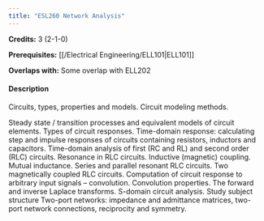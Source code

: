 ```yaml
---
title: "ESL260 Network Analysis"
---
```

**Credits:** 3 (2-1-0)

**Prerequisites:** [[/Electrical Engineering/ELL101|ELL101]]

**Overlaps with:** Some overlap with ELL202

#### Description
Circuits, types, properties and models. Circuit modeling methods.

Steady state / transition processes and equivalent models of circuit elements. Types of circuit responses. Time-domain response: calculating step and impulse responses of circuits containing resistors, inductors and capacitors. Time-domain analysis of first (RC and RL) and second order (RLC) circuits. Resonance in RLC circuits. Inductive (magnetic) coupling. Mutual inductance. Series and parallel resonant RLC circuits. Two magnetically coupled RLC circuits. Computation of circuit response to arbitrary input signals – convolution. Convolution properties. The forward and inverse Laplace transforms. S-domain circuit analysis. Study subject structure Two-port networks: impedance and admittance matrices, two-port network connections, reciprocity and symmetry.